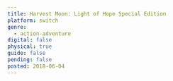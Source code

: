 ```yaml
---
title: Harvest Moon: Light of Hope Special Edition
platform: switch
genre:
  - action-adventure
digital: false
physical: true
guide: false
pending: false
posted: 2018-06-04
---
```

